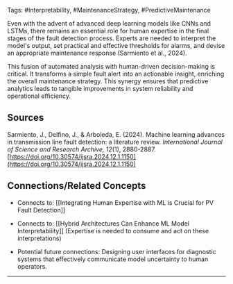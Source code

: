 Tags: #Interpretability, #MaintenanceStrategy, #PredictiveMaintenance

Even with the advent of advanced deep learning models like CNNs and LSTMs, there remains an essential role for human expertise in the final stages of the fault detection process. 
Experts are needed to interpret the model's output, set practical and effective thresholds for alarms, and devise an appropriate maintenance response (Sarmiento et al., 2024).

This fusion of automated analysis with human-driven decision-making is critical. 
It transforms a simple fault alert into an actionable insight, enriching the overall maintenance strategy. 
This synergy ensures that predictive analytics leads to tangible improvements in system reliability and operational efficiency.

## Sources

Sarmiento, J., Delfino, J., & Arboleda, E. (2024). Machine learning advances in transmission line fault detection: a literature review. _International Journal of Science and Research Archive, 12_(1), 2880-2887. [https://doi.org/10.30574/ijsra.2024.12.1.1150](https://doi.org/10.30574/ijsra.2024.12.1.1150)

## Connections/Related Concepts

- Connects to: [[Integrating Human Expertise with ML is Crucial for PV Fault Detection]]
    
- Connects to: [[Hybrid Architectures Can Enhance ML Model Interpretability]] (Expertise is needed to consume and act on these interpretations)
    
- Potential future connections: Designing user interfaces for diagnostic systems that effectively communicate model uncertainty to human operators.
    

---
